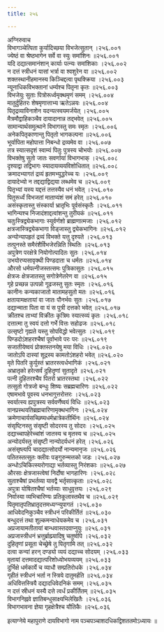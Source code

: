 ```yaml
---
title: २५६

---
```

अग्निरुवाच  
विभागञ्चेत्पिता कुर्यादिच्छया विभजेत्सुतान् ।२५६.००१  
ज्येष्ठं वा श्रेष्ठभागेन सर्वे वा स्युः समांशिनः ॥२५६.००१  
यदि दद्यात्समानंशान् कार्याः पत्न्यः समांशिकाः ।२५६.००२  
न दत्तं स्त्रीधनं यासां भर्त्रा वा श्वशुरेन वा ॥२५६.००२  
शक्तस्थानीहमानस्य किञ्चिद्दत्वा पृथक्क्रिया ।२५६.००३  
न्यूनाधिकविभक्तानां धर्म्यश्च पितृना कृतः ॥२५६.००३  
विभजेयुः सुताः पित्रोरूर्ध्वमृक्थमृणं समम् ।२५६.००४  
मातुर्दुहितरः शेषमृणात्ताभ्य ऋतेऽन्नयः ॥२५६.००४  
पितृद्रव्याविनाशेन यदन्यत्स्वयमर्जयेत् ।२५६.००५  
मैत्रमौद्वाहिकञ्चैव दायादानान्न तद्भवेत् ॥२५६.००५  
सामान्यार्थसमुत्थाने विभागस्तु समः स्मृतः ।२५६.००६  
अनेकपितृकाणान्तु पितृतो भागकल्पना ॥२५६.००६  
भूर्यापिता महोपात्ता निबन्धो द्रव्यमेव वा ।२५६.००७  
तत्र स्यात्सदृशं स्वाम्यं पितुः पुत्रस्य चोभयोः ॥२५६.००७  
विभक्तेषु सुतो जातः सवर्णायां विभागभाक् ।२५६.००८  
दृश्याद्वा तद्विभागः स्यादायव्ययविशोधितात् ॥२५६.००८  
क्रमादभ्यागतं द्रव्यं हृतमभ्युद्धरेच्च यः ।२५६.००९  
दायादेभ्यो न तद्दद्याद्विद्यया लब्धमेव च ॥२५६.००९  
पितृभ्यां यस्य यद्दत्तं तत्तस्यैव धनं भवेत् ।२५६.०१०  
पितुरूर्ध्वं विभजतां माताप्यंशं समं हरेत् ॥२५६.०१०  
असंस्कृतास्तु संस्कार्या भ्रातृभिः पूर्वसंस्कृतैः ।२५६.०११  
भागिन्यश्च निजादंशाद्दत्वांशन्तु तुरीयकं ॥२५६.०११  
चतुःस्त्रिद्व्येकभागाः स्युर्वर्णशो ब्राह्मणात्मजाः ।२५६.०१२  
क्षत्रजास्त्रिद्व्येकभागा विड्जास्तु द्व्येकभागिनः ॥२५६.०१२  
अन्योन्यापहृतं द्रव्यं विभक्ते यत्तु दृश्यते ।२५६.०१३  
तत्पुनस्ते समैरंशैर्विभजेरन्निति स्थितिः ॥२५६.०१३  
अपुत्रेण परक्षेत्रे नियोगोत्पादितः सुतः ।२५६.०१४  
उभयोरप्यसावृक्थी पिण्डदाता च धर्मतः ॥२५६.०१४  
औरसो धर्मपत्नीजस्तत्समः पुत्रिकासुतः ।२५६.०१५  
क्षेत्रजः क्षेत्रजातस्तु सगोत्रेणेतरेण वा ॥२५६.०१५  
गृहे प्रच्छन्न उत्पन्नो गूढजस्तु सुतः स्मृतः ।२५६.०१६  
कानीनः कन्यकाजातो मातामहसुतो मतः ॥२५६.०१६  
क्षतायामक्षतायां वा जातः पौनर्भवः सुतः ।२५६.०१७  
दद्यान्माता पिता वा यं स पुत्री दत्तको भवेत् ॥२५६.०१७  
क्रीतश्च ताभ्यां विक्रीतः कृत्रिमः स्यात्स्व्यं कृतः ।२५६.०१८  
दत्तात्मा तु स्वयं दत्तो गर्भे वित्तः सहोढजः ॥२५६.०१८  
उत्सृष्टो गृह्यते यस्तु सोपविद्धो भवेत्सुतः ।२५६.०१९  
पिण्डदोऽंशहरश्चैषां पूर्वाभावे परः परः ॥२५६.०१९  
सजातीयेष्वयं प्रोक्तस्तनयेषु मया विधिः ।२५६.०२०  
जातोऽपि दास्यां शूद्रस्य कामतोऽंशहरो भवेत् ॥२५६.०२०  
मृते पितरि कुर्युस्तं भ्रातरस्त्वर्धभागिकं ।२५६.०२१  
अभ्रातृको हरेत्सर्वं दुहितॄणां सुतादृते ॥२५६.०२१  
पत्नी दुहितरश्चैव पितरो भ्रातरस्तथा ।२५६.०२२  
तत्सुतो गोत्रजो बन्धुः शिष्यः सब्रह्मचारिणः ॥२५६.०२२  
एषामभावे पूवस्य धनभागुत्तरोत्तरः ।२५६.०२३  
स्वर्यात्स्य ह्यपुत्रस्य सर्ववर्णेष्वयं विधिः ॥२५६.०२३  
वानप्रस्थयतिब्रह्मचारिणामृक्थभागिनः ।२५६.०२४  
क्रमेणाचार्यसच्छिष्यधर्मभ्रात्रेकतीर्थिनः ॥२५६.०२४  
संसृष्टिनस्तु संसृष्टी सोदरस्य तु सोदरः ।२५६.०२५  
दद्याच्चापहेरेच्चांशं जातस्य च मृतस्य च ॥२५६.०२५  
अन्योदर्यस्तु संसृष्टी नान्योदर्यधनं हरेत् ।२५६.०२६  
असंसृष्त्यपि चादद्यात्सोदर्यो नान्यमानृजः ॥२५६.०२६  
पतितस्तत्सुतः क्लीवः पङ्गुरुन्मत्तको जडः ।२५६.०२७  
अन्धोऽचिकित्स्यरोगाद्या भर्तव्यास्तु निरंशकाः ॥२५६.०२७  
औरसाः क्षेत्रजास्त्वेषां निर्दोषा भागहारिणः ।२५६.०२८  
सुताश्चैषां प्रभर्तव्या यावद्वै भर्तृसात्कृताः ॥२५६.०२८  
अपुत्रा योषितश्चैषां भर्तव्याः साधुवृत्तयः ।२५६.०२९  
निर्वास्या व्यभिचारिण्यः प्रतिकूलास्तथैव च ॥२५६.०२९  
पितृमातृपतिभ्रातृदत्तमध्यग्न्युपागतं ।२५६.०३०  
आधिवेदनिकुञ्चैव स्त्रीधनं परिकीर्तितं ॥२५६.०३०  
बन्धुदत्तं तथा शुल्कमन्वाधेयकमेव च ।२५६.०३१  
अप्रजायामतीतायां बान्धवास्तदवाप्नुयुः ॥२५६.०३१  
अप्रजास्त्रीधनं भ्रत्तुर्ब्राह्म्यादिषु चतुर्ष्वपि ।२५६.०३२  
दुहितृणां प्रसूता चेच्छ्रेषे तु पितृगामि तत् ॥२५६.०३२  
दत्वा कन्यां हरन् दण्ड्यो व्ययं दद्याच्च सोदयम् ।२५६.०३३  
मृतायां दत्तमादद्यात्परिशोध्योभयव्ययम् ॥२५६.०३३  
दुर्भिक्षे धर्मकार्ये च व्याधौ सम्प्रतिरोधके ।२५६.०३४  
गृहीतं स्त्रीधनं भर्ता न स्त्रिये दातुमर्हति ॥२५६.०३४  
अधिवित्तस्त्रियै दद्यादधिवेदनिकं समम् ।२५६.०३५  
न दत्तं स्रीधनं यस्यै दत्ते त्वर्धं प्रकीर्तितम् ॥२५६.०३५  
विभागनिह्नवे ज्ञातिबन्धुसाक्ष्यभिलेखितैः ।२५६.०३६  
विभागभावना ज्ञेया गृहक्षेत्रैश्च यौतिकैः ॥२५६.०३६  
  
इत्याग्नेये महापुराणे दायविभागो नाम पञ्चपञ्चाशदधिकद्विशततमोऽध्यायः ॥